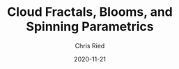 ---
title: 'Cloud Fractals, Blooms, and Spinning Parametrics'
author: Chris Ried
date: '2020-11-21'
slug: generative-arts-13
categories: 
featured: 
tags: ['generative']
---